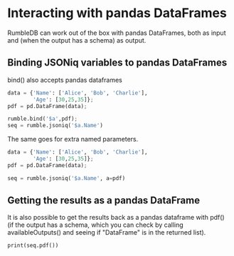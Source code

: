# Interacting with pandas DataFrames

RumbleDB can work out of the box with pandas DataFrames, both as input and (when the output has a schema) as output.

## Binding JSONiq variables to pandas DataFrames

bind() also accepts pandas dataframes

```python
data = {'Name': ['Alice', 'Bob', 'Charlie'],
        'Age': [30,25,35]};
pdf = pd.DataFrame(data);

rumble.bind('$a',pdf);
seq = rumble.jsoniq('$a.Name')
```

The same goes for extra named parameters.

```python
data = {'Name': ['Alice', 'Bob', 'Charlie'],
        'Age': [30,25,35]};
pdf = pd.DataFrame(data);

seq = rumble.jsoniq('$a.Name', a=pdf)
```

## Getting the results as a pandas DataFrame

It is also possible to get the results back as a pandas dataframe with pdf() (if the output has a schema, which you can check by calling availableOutputs() and seeing if "DataFrame" is in the returned list).

```
print(seq.pdf())
```
